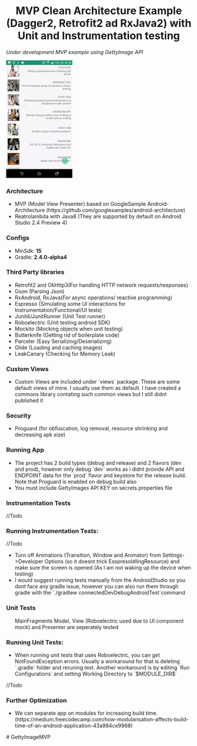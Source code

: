 <h1 align="center"> MVP Clean Architecture Example (Dagger2, Retrofit2 ad RxJava2) with Unit and Instrumentation testing</h1>
<i>Under development MVP example using GettyImage API</i>

![Demo](demo.gif)

<h3>Architecture </h3>
<ul>
<li>
MVP (Model View Presenter) based on GoogleSample Android-Architecture (https://github.com/googlesamples/android-architecture) <br />
</li>
<li>
Reatrolambda with Java8 (They are supported by default on Android Studio 2.4 Preview 4)
</li>
</ul>

<h3>Configs </h3>
<ul>
<li>
MinSdk: <b>15</b>
</li>
<li>
Gradle: <b>2.4.0-alpha4</b>
</li>
</ul>


<h3>Third Party libraries </h3>
<ul>
<li>
Retrofit2 and OkHttp3(For handling HTTP network requests/responses) <br />
</li>
<li>
Gson (Parsing Json) 
</li>
<li>
RxAndroid, RxJava(For async operations/ reactive programming) <br />
</li>
<li>
Espresso (Simulating some UI interactions for Instrumentation/Functional/UI tests) <br />
</li>
<li>
Junit4/JunitRunner (Unit Test runner) <br />
</li>
<li>
Roboelectric (Unit testing android SDK)
</li>
<li>
Mockito (Mocking objects when unit testing) <br />
</li>
<li>
Butterknife (Getting rid of boilerplate code)
</li>
<li>
Parceler (Easy Serializing/Deserializing)
</li>
<li>
Glide (Loading and caching images)
</li>
<li>
LeakCanary (Checking for Memory Leak)
</li>
</ul>

<h3>Custom Views</h3>
<ul>
<li>
Custom Views are included under `views` package. These are some default views of mine. I usually use them as default. I have created a commons library contating such common views but I still didnt published it
</li>
</ul>

<h3>Security</h3>
<ul>
<li>
Proguard (for obfuscation, log removal, resource shrinking and decreasing apk size) <br />
</li>
</ul>

<h3>Running App</h3>
<ul>
<li>
The project has 2 build types (debug and release) and 2 flavors (dev and prod), however only debug `dev` works as i didnt provide API and ENDPOINT data for the `prod` flavor and keystore for the release build. Note that Proguard is enabled on debug build also<br />
</li>
<li>
You must include GettyImages API KEY on secrets.properties file
</li>
</ul>

<h3>Instrumentation Tests </h3>
//Todo

<h3>Running Instrumentation Tests:</h3>
//Todo
<ul>
<li>
Turn off Animations (Transition, Window and Animator) from Settings->Developer Options (so it doesnt trick EsspresoIdlingResource) and make sure the screen is opened (As I am not waking up the device when testing) <br />
</li>
<li>
I would suggest running tests manually from the AndroidStudio so you dont face any gradle issue, however you can also run them through gradle with the `./gradlew connectedDevDebugAndroidTest`command <br />
</li>
</ul>

<h3>Unit Tests </h3>
<ul>
MainFragments Model, View (Roboelectric used due to UI component mock) and Presenter are seperately tested
</ul>

<h3>Running Unit Tests:</h3>
<ul>
<li>
When running unit tests that uses Roboelectric, you can get NotFoundException errors. Usually a workaround for that is deleting `.gradle` folder and reruning test.
Another workaround is by editing `Run Configurations` and setting Working Directory to `$MODULE_DIR$`
</li>
</ul>
//Todo

<h3>Further Optimization</h3>
<ul>
<li>
We can separate app on modules for increasing build time. (https://medium.freecodecamp.com/how-modularisation-affects-build-time-of-an-android-application-43a984ce9968)
</li>
</ul># GettyImageMVP
